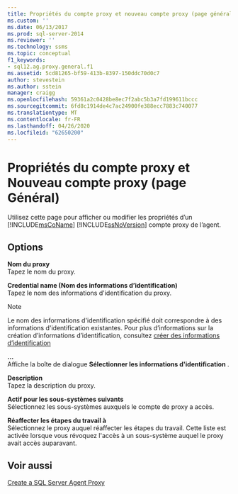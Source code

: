 ```yaml
---
title: Propriétés du compte proxy et nouveau compte proxy (page général) | Microsoft Docs
ms.custom: ''
ms.date: 06/13/2017
ms.prod: sql-server-2014
ms.reviewer: ''
ms.technology: ssms
ms.topic: conceptual
f1_keywords:
- sql12.ag.proxy.general.f1
ms.assetid: 5cd81265-bf59-413b-8397-150ddc70d0c7
author: stevestein
ms.author: sstein
manager: craigg
ms.openlocfilehash: 59361a2c0428be8ec7f2abc5b3a7fd199611bccc
ms.sourcegitcommit: 6fd8c1914de4c7ac24900fe388ecc7883c740077
ms.translationtype: MT
ms.contentlocale: fr-FR
ms.lasthandoff: 04/26/2020
ms.locfileid: "62650200"
---
```

# <a name="proxy-account-properties-and-new-proxy-account-general-page"></a>Propriétés du compte proxy et Nouveau compte proxy (page Général)
  Utilisez cette page pour afficher ou modifier les propriétés d’un [!INCLUDE[msCoName](../../includes/msconame-md.md)] [!INCLUDE[ssNoVersion](../../includes/ssnoversion-md.md)] compte proxy de l’agent.  
  
## <a name="options"></a>Options  
 **Nom du proxy**  
 Tapez le nom du proxy.  
  
 **Credential name (Nom des informations d’identification)**  
 Tapez le nom des informations d'identification du proxy.  
  
> [!NOTE]  
>  Le nom des informations d'identification spécifié doit correspondre à des informations d'identification existantes. Pour plus d’informations sur la création d’informations d’identification, consultez [créer des informations d’identification](../../relational-databases/security/authentication-access/create-a-credential.md)  
  
 **...**  
 Affiche la boîte de dialogue **Sélectionner les informations d'identification** .  
  
 **Description**  
 Tapez la description du proxy.  
  
 **Actif pour les sous-systèmes suivants**  
 Sélectionnez les sous-systèmes auxquels le compte de proxy a accès.  
  
 **Réaffecter les étapes du travail à**  
 Sélectionnez le proxy auquel réaffecter les étapes du travail. Cette liste est activée lorsque vous révoquez l'accès à un sous-système auquel le proxy avait accès auparavant.  
  
## <a name="see-also"></a>Voir aussi  
 [Create a SQL Server Agent Proxy](create-a-sql-server-agent-proxy.md)  
  
  
